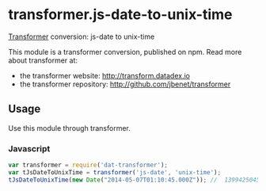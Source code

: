 # transformer.js-date-to-unix-time

[Transformer](http://github.com/jbenet/transformer) conversion: js-date to unix-time

This module is a transformer conversion, published on npm. Read more about transformer at:

- the transformer website: <http://transform.datadex.io>
- the transformer repository: <http://github.com/jbenet/transformer>

## Usage

Use this module through transformer.

### Javascript

```js
var transformer = require('dat-transformer');
var tJsDateToUnixTime = transformer('js-date', 'unix-time');
tJsDateToUnixTime(new Date("2014-05-07T01:10:45.000Z")); //  1399425045

```
